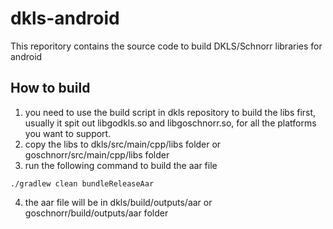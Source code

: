 # dkls-android
This reporitory contains the source code to build DKLS/Schnorr libraries for android

## How to build
1. you need to use the build script in dkls repository to build the libs first, usually it spit out libgodkls.so and libgoschnorr.so, for all the platforms you want to support.
2. copy the libs to dkls/src/main/cpp/libs folder or goschnorr/src/main/cpp/libs folder
3. run the following command to build the aar file
```
./gradlew clean bundleReleaseAar
```
4. the aar file will be in dkls/build/outputs/aar or goschnorr/build/outputs/aar folder